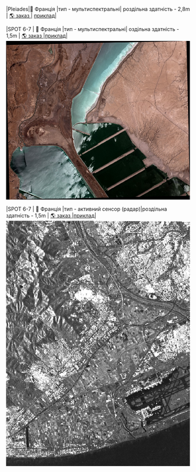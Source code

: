 |Pleiades|:round_pushpin: Франція |тип - мультиспектральні| роздільна здатність - 2,8m | [:earth_americas: заказ ](https://www.intelligence-airbusds.com/en/4871-ordering)| [приклад]()|

|SPOT 6-7 | :round_pushpin: Франція |тип - мультиспектральні| оздільна здатність -  1,5m | [:earth_americas: заказ ](https://www.intelligence-airbusds.com/en/4871-ordering)|[приклад](https://www.kaggle.com/sergiishchus/spot-7-optical-imagery)|
![SPOT 6-7 ](https://github.com/SergeyShchus/Online-Investigation-Toolkit/blob/master/satellite-imagery-datasets/Example/PREVIEW_SPOT7_PMS_201408140813265_ORT_1196635101.JPG)

|SPOT 6-7 | :round_pushpin: Франція |тип - активний сенсор (радар)|роздільна здатність -  1,5m | [:earth_americas: заказ ](https://www.intelligence-airbusds.com/en/4871-ordering)|[приклад](www.kaggle.com/dataset/e893289607433768925849896b7a269f02d9c170ef7e755fee461f128ea2d987)|
![Pleiades-radar](https://github.com/SergeyShchus/Online-Investigation-Toolkit/blob/master/satellite-imagery-datasets/Example/r2524_90_va_ori_barcelona_thumbnail.jpeg)